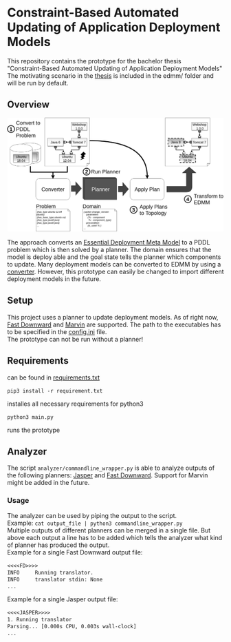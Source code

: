 # Constraint-Based Automated Updating of Application Deployment Models

This repository contains the prototype for the bachelor thesis    
"Constraint-Based Automated Updating of Application Deployment Models"   
The motivating scenario in the [thesis](thesis.pdf) is included in the edmm/ folder and will be run by default.  

## Overview

![Overview](images/overview.png "Overview")

The approach converts an [Essential Deployment Meta Model](https://github.com/UST-EDMM/spec-yaml) to a PDDL problem which is then solved by a planner. The domain ensures that the model is deploy able and the goal state tells the planner which components to update. Many deployment models can be converted to EDMM by using a [converter](https://github.com/UST-EDMM/transformation-framework). However, this prototype can easily be changed to import different deployment models in the future.

## Setup
This project uses a planner to update deployment models. As of right now, 
[Fast Downward](http://www.fast-downward.org/) and [Marvin](https://nms.kcl.ac.uk/planning/software/marvin.html) are supported. The path to the executables has to be specified in the [config.ini](config.ini) file.   
The prototype can not be run without a planner!

## Requirements
can be found in [requirements.txt](requirements.txt)

```
pip3 install -r requirement.txt
```
installes all necessary requirements for python3

```
python3 main.py
```
runs the prototype

## Analyzer
The script ``` analyzer/commandline_wrapper.py ``` is able to analyze outputs of the following planners: [Jasper](https://www.semanticscholar.org/paper/Jasper-%3A-the-Art-of-Exploration-in-Greedy-Best-Xie-M%C3%BCller/70b994eee371224a4530b602118cfc556c309f4b) and [Fast Downward](http://www.fast-downward.org/). Support for Marvin might be added in the future.  

### Usage
The analyzer can be used by piping the output to the script.   
Example: ``` cat output_file | python3 commandline_wrapper.py ```      
Multiple outputs of different planners can be merged in a single file. But above each output a line has to be added which tells the analyzer what kind of planner has produced the output.   
Example for a single Fast Downward output file:      
```
<<<<FD>>>>
INFO     Running translator.
INFO     translator stdin: None
...
```
Example for a single Jasper output file:      
```
<<<<JASPER>>>>
1. Running translator
Parsing... [0.000s CPU, 0.003s wall-clock]
...
```